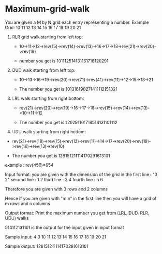 # Maximum-grid-walk
You are given a M by N grid each entry representing a number.
Example Grid:
10 11 12
13 14 15
16 17 18
19 20 21
1) RLR grid walk starting from left top:
   * 10->11->12->rev(15)->rev(14)->rev(13)->16->17->18->rev(21)->rev(20)->rev(19) 
 
   * number you get is 101112514131161718120291 

2) DUD walk starting from left top:
   * 10->13->16->19->rev(20)->rev(71)->rev(41)->rev(11)->12->15->18->21   

   * The number you get is 101316190271411112151821 

3) LRL walk starting from right bottom:
   * rev(21)->rev(20)->rev(19)->16->17->18->rev(15)->rev(14)->rev(13)->10->11->12 
 
   * The number you get is 120291161718514131101112   
 
4) UDU walk starting from right bottom:
  * rev(21)->rev(18)->rev(15)->rev(12)->rev(11)->14->17->rev(20)->rev(19)->rev(16)->rev(13)->rev(10) 
  
  * The number you get is 128151211114170291613101

example : rev(456)=654

Input format:
you are given with the dimension of the grid in the first line : "3 2"
second line : 1 2
third line  : 3 4
fourth line : 5 6

Therefore you are given with 3 rows and 2 columns 

Hence if you are given with "m n" in the first line then you will have a grid of m rows and n columns

Output format:
Print the maximum number you get from (LRL, DUD, RLR, UDU) walks

514112131101  is the output for the input given in input format
 
 Sample input:
 4 3 
 10  11  12 
 13  14  15
 16  17  18
 19  20  21 
 
 Sample output:
 128151211114170291613101 
 
 
 
 
